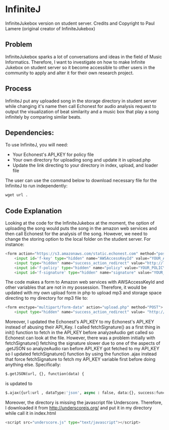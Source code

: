 # InfiniteJ
InfiniteJukebox version on student server.
Credits and Copyright to Paul Lamere (original creator of InfiniteJukebox)

## Problem
InfiniteJukebox sparks a lot of conversations and ideas in the field of Music Informatics. Therefore, I want to investigate on how to make Infinite Jukebox on student server so it become accessible to other users in the community to apply and alter it for their own research project.

## Process 
InfiniteJ put any uploaded song in the storage directory in student server while changing it's name then call Echonest for audio analysis request to output the visualization of beat similarity and a music box that play a song infinitely by comparing similar beats.  

## Dependencies:
To use InfiniteJ, you will need:
- Your Echonest's API_KEY for policy file
- Your own directory for uploading song and update it in upload.php
- Update the link directing to your directory in index, upload, and loader file

The user can use the command below to download necessary file for the InfiniteJ to run independently:
```python
wget url . 
```

## Code Explanation
Looking at the code for the InfiniteJukebox at the moment, the option of uploading the song would puts the song in the amazon web services and then call Echonest for the analysis of the song. However, we need to change the storing option to the local folder on the student server. 
For instance: 
```python
<form action="https://s3.amazonaws.com/static.echonest.com" method="post" enctype="multipart/form-data">
	<input id='f-key' type="hidden" name="AWSAccessKeyId" value="YOUR_AWS_ACCESS_KEY">
	<input type="hidden" name="success_action_redirect" value="http://labs.echonest.com/Uploader/index.html">
	<input id='f-policy' type="hidden" name="policy" value="YOUR_POLICY_DOCUMENT_BASE64_ENCODED">
	<input id='f-signature' type="hidden" name="signature" value="YOUR_CALCULATED_SIGNATURE"> 
```
The code makes a form to Amazon web services with AWSAccessKeyId and other variables that are not in my possession. Therefore, it would be updated with my own upload form in php to upload mp3 and storage space directing to my directory for mp3 file to:
```python
<form enctype="multipart/form-data" action="upload.php" method="POST">
	<input type="hidden" name="success_action_redirect" value= "http://student.cs.appstate.edu/~tuhq/infiniteJ/index.html">
```
Moreover, I updated the Echonest's API_KEY to my Echonest's API_KEY instead of abusing their API_Key. 
I called fetchSignature() as a first thing in init() function to fetch in the API_KEY before analyzeAudio get called so Echonest can look at the file. However, there was a problem initially with fetchSignature() fetching the signature slower due to one of the aspects of .getJSON so analyzeAudio ran before API_KEY got fetched to my API_KEY so I updated fetchSignature() function by using the function .ajax instead that force fetchSignature to fetch my API_KEY variable first before doing anything else.
Specifically:
```python
$.getJSON(url, {}, function(data) {
```
is updated to
```python
$.ajax({url:url , dataType:'json', async : false, data:{}, success:function(data)
```

Moreover, the directory is missing the javascript file Underscore. Therefore, I downloaded it from http://underscorejs.org/ and put it in my directory while call it in index.html
```python
<script src="underscore.js" type="text/javascript"></script>
```

